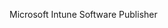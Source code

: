 <Token xmlns:xlink="http://www.w3.org/1999/xlink">Microsoft Intune Software Publisher</Token>

<!--HONumber=Mar16_HO1-->


